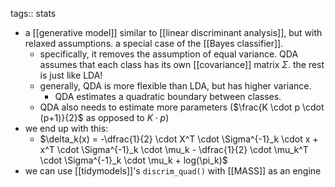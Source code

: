 tags:: stats

- a [[generative model]] similar to [[linear discriminant analysis]], but with relaxed assumptions. a special case of the [[Bayes classifier]].
	- specifically, it removes the assumption of equal variance. QDA assumes that each class has its own [[covariance]] matrix $\Sigma$. the rest is just like LDA!
	- generally, QDA is more flexible than LDA, but has higher variance.
		- QDA estimates a quadratic boundary between classes.
	- QDA also needs to estimate more parameters ($\frac{K \cdot p \cdot (p+1)}{2}$ as opposed to $K \cdot p$)
- we end up with this:
	- $\delta_k(x) = -\dfrac{1}{2} \cdot X^T \cdot \Sigma^{-1}_k \cdot x + x^T \cdot \Sigma^{-1}_k \cdot \mu_k - \dfrac{1}{2} \cdot \mu_k^T \cdot \Sigma^{-1}_k \cdot \mu_k + log(\pi_k)$
- we can use [[tidymodels]]'s `discrim_quad()` with [[MASS]] as an engine